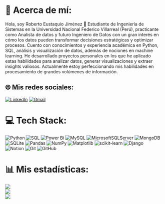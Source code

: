 # 💫 Acerca de mí:
Hola, soy Roberto Eustaquio Jiménez 👋 Estudiante de Ingeniería de Sistemas en la Universidad Nacional Federico Villarreal (Perú), practicante como Analista de datos y futuro Ingeniero de Datos con un gran interés en cómo los datos pueden transformar decisiones estratégicas y optimizar procesos. Cuento con conocimientos y experiencia académica en Python, SQL, análisis y visualización de datos, además de nociones en machine learning. He desarrollado proyectos personales en los que he aplicado estas habilidades para analizar datos, generar visualizaciones y extraer insights valiosos. Actualmente estoy perfeccionando mis habilidades en procesamiento de grandes volúmenes de información.

## 🌐 Mis redes sociales:
<!-- [![Facebook](https://img.shields.io/badge/Facebook-%231877F2.svg?logo=Facebook&logoColor=white)](https://facebook.com/reus.jimenez02) -->
<!-- [![X](https://img.shields.io/badge/X-black.svg?logo=X&logoColor=white)](https://x.com/Reus_Jimenez02) -->
<!-- [![Instagram](https://img.shields.io/badge/Instagram-%23E4405F.svg?logo=Instagram&logoColor=white)](https://instagram.com/reus_jimenez/) -->
[![LinkedIn](https://img.shields.io/badge/LinkedIn-%230077B5.svg?logo=linkedin&logoColor=white)](https://linkedin.com/in/roberto-eustaquio/) 
[![Gmail](https://img.shields.io/badge/Gmail-D14836.svg?style=flat-square&logo=Gmail&logoColor=white)](mailto:reusjimenez2002@gmail.com) 

# 💻 Tech Stack:
![Python](https://img.shields.io/badge/python-3670A0?style=for-the-badge&logo=python&logoColor=ffdd54) 
![SQL](https://img.shields.io/badge/sql-003366.svg?style=for-the-badge&logo=mysql&logoColor=white) 
![Power Bi](https://img.shields.io/badge/power_bi-F2C811?style=for-the-badge&logo=powerbi&logoColor=black) 
![MySQL](https://img.shields.io/badge/mysql-4479A1.svg?style=for-the-badge&logo=mysql&logoColor=white) 
![MicrosoftSQLServer](https://img.shields.io/badge/Microsoft%20SQL%20Server-CC2927?style=for-the-badge&logo=microsoft%20sql%20server&logoColor=white) 
![MongoDB](https://img.shields.io/badge/MongoDB-%234ea94b.svg?style=for-the-badge&logo=mongodb&logoColor=white) 
![SQLite](https://img.shields.io/badge/sqlite-%2307405e.svg?style=for-the-badge&logo=sqlite&logoColor=white) 
![Pandas](https://img.shields.io/badge/pandas-%23150458.svg?style=for-the-badge&logo=pandas&logoColor=white) 
![NumPy](https://img.shields.io/badge/numpy-%23013243.svg?style=for-the-badge&logo=numpy&logoColor=white) 
![Matplotlib](https://img.shields.io/badge/Matplotlib-%23ffffff.svg?style=for-the-badge&logo=Matplotlib&logoColor=black) 
![scikit-learn](https://img.shields.io/badge/scikit--learn-%23F7931E.svg?style=for-the-badge&logo=scikit-learn&logoColor=white) 
![Django](https://img.shields.io/badge/django-%23092E20.svg?style=for-the-badge&logo=django&logoColor=white) 
![Notion](https://img.shields.io/badge/Notion-%23000000.svg?style=for-the-badge&logo=notion&logoColor=white) 
![Git](https://img.shields.io/badge/git-%23F05033.svg?style=for-the-badge&logo=git&logoColor=white) 
![GitHub](https://img.shields.io/badge/github-%23121011.svg?style=for-the-badge&logo=github&logoColor=white) 
<!-- ![PostgreSQL](https://img.shields.io/badge/postgres-%23316192.svg?style=for-the-badge&logo=postgresql&logoColor=white)  -->
<!-- ![Apache Spark](https://img.shields.io/badge/Apache%20Spark-FDEE21?style=for-the-badge&logo=apachespark&logoColor=black)  -->
<!-- ![Apache Kafka](https://img.shields.io/badge/Apache%20Kafka-000?style=for-the-badge&logo=apachekafka)  -->
<!-- ![Apache Hadoop](https://img.shields.io/badge/Apache%20Hadoop-66CCFF?style=for-the-badge&logo=apachehadoop&logoColor=black)  -->
<!-- ![Azure](https://img.shields.io/badge/azure-%230072C6.svg?style=for-the-badge&logo=microsoftazure&logoColor=white)  -->

# 📊 Mis estadísticas:
![](https://github-readme-stats.vercel.app/api?username=ReusJimenez&theme=graywhite&hide_border=false&include_all_commits=false&count_private=false) <br/>
![](https://github-readme-streak-stats.herokuapp.com/?user=ReusJimenez&theme=graywhite&hide_border=false) <br/>
![](https://github-readme-stats.vercel.app/api/top-langs/?username=ReusJimenez&theme=graywhite&hide_border=false&include_all_commits=false&count_private=false&layout=compact)
<!-- 
---
[![](https://visitcount.itsvg.in/api?id=ReusJimenez&icon=8&color=12)](https://visitcount.itsvg.in) 
-->
